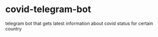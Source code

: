 # covid-telegram-bot
telegram bot that gets latest information about covid status for certain country

